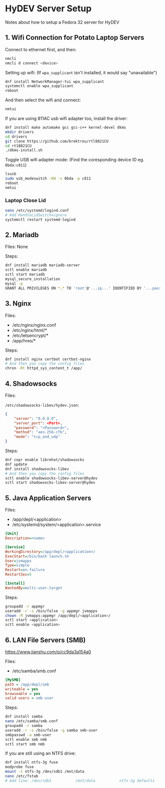 # HyDEV Server Setup
Notes about how to setup a Fedora 32 server for HyDEV

## 1. Wifi Connection for Potato Laptop Servers

Connect to ethernet first, and then:

```bash
nmcli
nmcli d connect <device>
```

Setting up wifi:
(If `wpa_supplicant` isn't installed, it would say "unavailable")

```bash
dnf install NetworkManager-tui wpa_supplicant
systemctl enable wpa_supplicant
reboot
```

And then select the wifi and connect:

```bash
nmtui
```

If you are using 811AC usb wifi adapter too, install the driver:

```bash
dnf install make automake gcc gcc-c++ kernel-devel dkms
mkdir drivers
cd drivers
git clone https://github.com/brektrou/rtl8821CU
cd rt18821CU
./dkms-install.sh
```

Toggle USB wifi adapter mode: (Find the coresponding device ID eg. `0bda:c811`)

```bash
lsusb
sudo usb_modeswitch -KW -v 0bda -p c811
reboot
nmtui
```

### Laptop Close Lid

```bash
nano /etc/systemd/logind.conf
# Add HandleLidSwitch=ignore
systemctl restart systemd-logind
```

## 2. Mariadb

Files: None

Steps:

```bash
dnf install mariadb mariadb-server
sctl enable mariadb
sctl start mariadb
mysql_secure_installation
mysql -p
GRANT ALL PRIVILEGES ON *.* TO 'root'@'...ip...' IDENTIFIED BY '...password...' WITH GRANT OPTION;
```

## 3. Nginx

Files:

* /etc/nginx/nginx.conf
* /etc/nginx/html/*
* /etc/letsencrypt/*
* /app/hres/*

Steps:

```bash
dnf install nginx certbot certbot-nginx
# And then you copy the config files
chron -Rt httpd_sys_content_t /app/
```

## 4. Shadowsocks

Files:

`/etc/shadowsocks-libev/hydev.json`:

```json
{
    "server": "0.0.0.0",
    "server_port": <Port>,
    "password": "<Password>",
    "method": "aes-256-cfb",
    "mode": "tcp_and_udp"
}
```

Steps:

```bash
dnf copr enable librehat/shadowsocks
dnf update
dnf install shadowsocks-libev
# And then you copy the config files
sctl enable shadowsocks-libev-server@hydev
sctl start shadowsocks-libev-server@hydev
```

## 5. Java Application Servers

Files:

* /app/depl/\<application\>
* /etc/systemd/system/\<application\>.service

```ini
[Unit]
Description=<name>

[Service]
WorkingDirectory=/app/depl/<application>/
ExecStart=/bin/bash launch.sh
User=jvmapps
Type=simple
Restart=on-failure
RestartSec=5

[Install]
WantedBy=multi-user.target
```

Steps:

```bash
groupadd -r appmgr
useradd -r -s /bin/false -g appmgr jvmapps
chown -R jvmapps:appmgr /app/depl/<application>/
sctl start <application>
sctl enable <application>
```

## 6. LAN File Servers (SMB)

https://www.jianshu.com/p/cc9da3a154a0

Files:

* /etc/samba/smb.conf

```ini
[MySMB]
path = /app/depl/smb
writeable = yes
browseable = yes
valid users = smb-user
```

Steps:

```bash
dnf install samba
nano /etc/samba/smb.conf
groupadd -r samba
useradd -r -s /bin/false -g samba smb-user
smbpasswd -a smb-user
sctl enable smb nmb
sctl start smb nmb
```

If you are still using an NTFS drive:

```bash
dnf install ntfs-3g fuse
modprobe fuse
mount -t ntfs-3g /dev/sdb1 /mnt/data
nano /etc/fstab
# Add line: /dev/sdb1	        /mnt/data	        ntfs-3g	defaults        0 0
```
